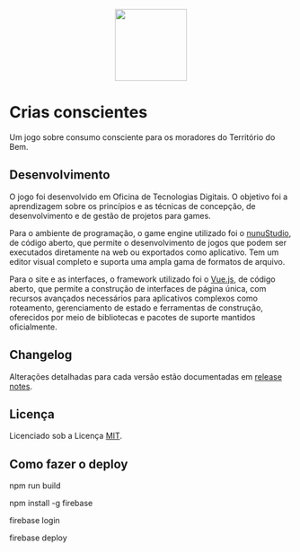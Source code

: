 <p align="center">
 <a href="https://criasconscientes.ateliedeideias.org.br/" alt="Game">
  <img src="https://raw.githubusercontent.com/ateliedeideias/crias-conscientes/master/images/logo-path.svg?sanitize=true" height="128" />
 </a>
</p>

# Crias conscientes
Um jogo sobre consumo consciente para os moradores do Território do Bem.

## Desenvolvimento
O jogo foi desenvolvido em Oficina de Tecnologias Digitais. O objetivo foi a aprendizagem sobre os princípios e as técnicas de concepção, de desenvolvimento e de gestão de projetos para games.

Para o ambiente de programação, o game engine utilizado foi o [nunuStudio](https://www.nunustudio.org/), de código aberto, que permite o desenvolvimento de jogos que podem ser executados diretamente na web ou exportados como aplicativo. Tem um editor visual completo e suporta uma ampla gama de formatos de arquivo.

Para o site e as interfaces, o framework utilizado foi o [Vue.js](https://vuejs.org/), de código aberto, que permite a construção de interfaces de página única, com recursos avançados necessários para aplicativos complexos como roteamento, gerenciamento de estado e ferramentas de construção, oferecidos por meio de bibliotecas e pacotes de suporte mantidos oficialmente.

## Changelog
Alterações detalhadas para cada versão estão documentadas em [release notes](https://github.com/ateliedeideias/crias-conscientes/releases/).

## Licença
Licenciado sob a Licença [MIT](https://mit-license.org/).

## Como fazer o deploy
npm run build

npm install -g firebase

firebase login

firebase deploy

